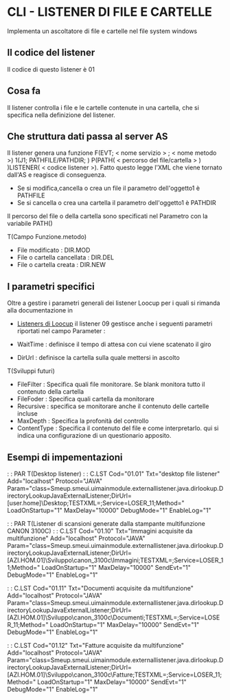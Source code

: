 # CLI -  LISTENER DI FILE E CARTELLE
Implementa un ascoltatore di file e cartelle nel file system windows

## Il codice del listener
Il codice di questo listener è 01

## Cosa fa
Il listener controlla i file e le cartelle contenute in una cartella, che si specifica nella definizione del listener.


## Che struttura dati passa al server AS
Il listener genera una funzione F(EVT; < nome servizio > ; < nome metodo >) 1(J1; PATHFILE/PATHDIR; <nome file>) P(PATH( < percorso del file/cartella > ) )LISTENER( < codice listener >). Fatto questo legge l'XML che viene tornato dall'AS e reagisce di conseguenza.


- Se si modifica,cancella o crea un file il parametro dell'oggetto1 è PATHFILE
- Se si cancella o crea una cartella il parametro dell'oggetto1 è PATHDIR


Il percorso del file o della cartella sono specificati nel Parametro con la variabile PATH(<percorso>)

 T(Campo Funzione.metodo)
- File modificato :  DIR.MOD
- File o cartella cancellata :  DIR.DEL
- File o cartella creata :  DIR.NEW


## I parametri specifici
Oltre a gestire i parametri generali dei listener Loocup per i quali si rimanda alla documentazione in
- [Listeners di Loocup](Sorgenti/MB/DOC_OGG/V3_CLI)
il listener 09 gestisce anche i seguenti parametri riportati nel campo Parameter : 

- WaitTime :  definisce il tempo di attesa con cui viene scatenato il giro
- DirUrl :  definisce la cartella sulla quale mettersi in ascolto


 T(Sviluppi futuri)
- FileFilter :  Specifica quali file monitorare. Se blank monitora tutto il contenuto della cartella
- FileFoder :  Specifica quali cartella da monitorare
- Recursive :  specifica se monitorare anche il contenuto delle cartelle incluse
- MaxDepth :  Specifica la profonità del controllo
- ContentType :  Specifica il contenuto del file e come interpretarlo. qui si indica una configurazione di un questionario apposito.



## Esempi di impementazioni
 :  : PAR T(Desktop listener)
 :  : C.LST Cod="01.01" Txt="desktop file listener" Add="localhost" Protocol="JAVA" Param="class=Smeup.smeui.uimainmodule.externallistener.java.dirlookup.DirectoryLookupJavaExternalListener;DirUrl=[user.home]\Desktop;TESTXML=;Service=LOSER_11;Method=" LoadOnStartup="1" MaxDelay="10000" DebugMode="1" EnableLog="1"


 :  : PAR T(Listener di scansioni generate dalla stampante multifunzione CANON 3100C)
 :  : C.LST Cod="01.10" Txt="Immagini acquisite da multifunzione" Add="localhost" Protocol="JAVA" Param="class=Smeup.smeui.uimainmodule.externallistener.java.dirlookup.DirectoryLookupJavaExternalListener;DirUrl=[AZI.HOM.01]\Sviluppo\canon_3100c\Immagini;TESTXML=;Service=LOSER_11;Method=" LoadOnStartup="1" MaxDelay="10000" SendEvt="1" DebugMode="1" EnableLog="1"

 :  : C.LST Cod="01.11" Txt="Documenti acquisite da multifunzione" Add="localhost" Protocol="JAVA" Param="class=Smeup.smeui.uimainmodule.externallistener.java.dirlookup.DirectoryLookupJavaExternalListener;DirUrl=[AZI.HOM.01]\Sviluppo\canon_3100c\Documenti;TESTXML=;Service=LOSER_11;Method=" LoadOnStartup="1" MaxDelay="10000" SendEvt="1" DebugMode="1" EnableLog="1"

 :  : C.LST Cod="01.12" Txt="Fatture acquisite da multifunzione" Add="localhost" Protocol="JAVA" Param="class=Smeup.smeui.uimainmodule.externallistener.java.dirlookup.DirectoryLookupJavaExternalListener;DirUrl=[AZI.HOM.01]\Sviluppo\canon_3100c\Fatture;TESTXML=;Service=LOSER_11;Method=" LoadOnStartup="1" MaxDelay="10000" SendEvt="1" DebugMode="1" EnableLog="1"

